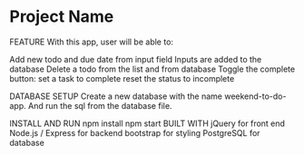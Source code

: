 # Project Name

FEATURE
With this app, user will be able to:

Add new todo and due date from input field
Inputs are added to the database 
Delete a todo from the list and from database
Toggle the complete button:
set a task to complete
reset the status to incomplete

DATABASE SETUP
Create a new database with the name weekend-to-do-app. And run the sql from the database file.

INSTALL AND RUN
npm install
npm start
BUILT WITH
jQuery for front end
Node.js / Express for backend
bootstrap for styling
PostgreSQL for database
